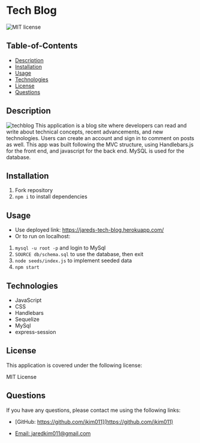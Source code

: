 # Tech Blog

  
  ![MIT license](https://img.shields.io/badge/License-MIT-blue.svg)
    

  ## Table-of-Contents
  * [Description](#description)
  * [Installation](#installation)
  * [Usage](#usage)
  * [Technologies](#technologies)
  * [License](#license)
  * [Questions](#questions)
  
  ## Description
  ![techblog](https://user-images.githubusercontent.com/112585959/221392415-0bfd1afe-7345-44d8-bf99-537e1ee1408b.PNG)
  This application is a blog site where developers can read and write about technical concepts, recent advancements, and new technologies. Users can create an account and sign in to comment on posts as well. This app was built following the MVC structure, using Handlebars.js for the front end, and javascript for the back end. MySQL is used for the database. 

  ## Installation
  1. Fork repository
  2. ```npm i``` to install dependencies

  ## Usage
  * Use deployed link: https://jareds-tech-blog.herokuapp.com/ <br> 
  * Or to run on localhost: 
   1.  ```mysql -u root -p``` and login to MySql 
   2. ```SOURCE db/schema.sql``` to use the database, then exit  
   3. ```node seeds/index.js``` to implement seeded data  
   4. ```npm start``` 
  
  ## Technologies
  * JavaScript
  * CSS
  * Handlebars
  * Sequelize
  * MySql
  * express-session

  ## License 
This application is covered under the following license:

  MIT License

  ## Questions
  If you have any questions, please contact me using the following links:

  - [GitHub: https://github.com/jkim011](https://github.com/jkim011)

  - [Email: jaredkim011@gmail.com](mailto:jaredkim011@gmail.com)
